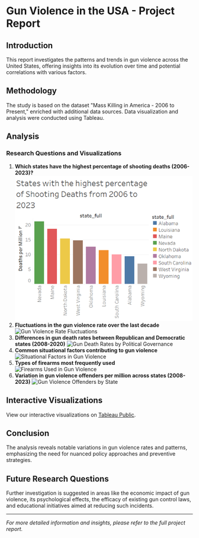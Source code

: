 # Gun Violence in the USA - Project Report

## Introduction
This report investigates the patterns and trends in gun violence across the United States, offering insights into its evolution over time and potential correlations with various factors.

## Methodology
The study is based on the dataset "Mass Killing in America - 2006 to Present," enriched with additional data sources. Data visualization and analysis were conducted using Tableau.

## Analysis

### Research Questions and Visualizations
1. **Which states have the highest percentage of shooting deaths (2006-2023)?**
   ![States with the highest percentage of Shooting Deaths from 2006 to 2023 .png](/States%20with%20the%20highest%20percentage%20of%20Shooting%20Deaths%20from%202006%20to%202023%20.png )
2. **Fluctuations in the gun violence rate over the last decade**
   ![Gun Violence Rate Fluctuations](image-link-2.png)
3. **Differences in gun death rates between Republican and Democratic states (2008-2020)**
   ![Gun Death Rates by Political Governance](image-link-3.png)
4. **Common situational factors contributing to gun violence**
   ![Situational Factors in Gun Violence](image-link-4.png)
5. **Types of firearms most frequently used**
   ![Firearms Used in Gun Violence](image-link-5.png)
6. **Variation in gun violence offenders per million across states (2008-2023)**
   ![Gun Violence Offenders by State](image-link-6.png)

## Interactive Visualizations
View our interactive visualizations on [Tableau Public](Tableau-Public-Link).

## Conclusion
The analysis reveals notable variations in gun violence rates and patterns, emphasizing the need for nuanced policy approaches and preventive strategies.

## Future Research Questions
Further investigation is suggested in areas like the economic impact of gun violence, its psychological effects, the efficacy of existing gun control laws, and educational initiatives aimed at reducing such incidents.

---

*For more detailed information and insights, please refer to the full project report.*
